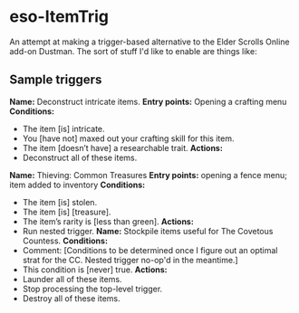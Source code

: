 # eso-ItemTrig
An attempt at making a trigger-based alternative to the Elder Scrolls Online add-on Dustman. The sort of stuff I'd like to enable are things like:

## Sample triggers

**Name:** Deconstruct intricate items.
**Entry points:** Opening a crafting menu
**Conditions:**
*	The item [is] intricate.
*	You [have not] maxed out your crafting skill for this item.
*	The item [doesn’t have] a researchable trait.
**Actions:**
*	Deconstruct all of these items.

**Name:** Thieving: Common Treasures
**Entry points:** opening a fence menu; item added to inventory
**Conditions:**
*	The item [is] stolen.
*	The item [is] [treasure].
*	The item’s rarity is [less than green].
**Actions:**
*	Run nested trigger.
  **Name:** Stockpile items useful for The Covetous Countess.
  **Conditions:**
  * Comment: [Conditions to be determined once I figure out an optimal strat for the CC. Nested trigger no-op'd in the meantime.]
  * This condition is [never] true.
  **Actions:**
  * Launder all of these items.
  * Stop processing the top-level trigger.
* Destroy all of these items.

